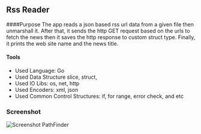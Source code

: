 ## Rss Reader
####Purpose
The app reads a json based rss url data from a given file then unmarshall it. After that, it sends the http GET request based on the urls to fetch the news then it saves the http response to custom struct type. Finally, it prints the web site name and the news title.

#### Tools
* Used Language: Go
* Used Data Structure slice, struct,
* Used IO Libs: os, net, http
* Used Encoders: xml, json
* Used Common Control Structures: if, for range, error check, and etc

### Screenshot

![Screenshot PathFinder](https://lh3.googleusercontent.com/R_X7_FtRH2Zu4JZcL_nYPNnn5Zhh1441Sa_dBr6vkAekr97DRxMxfx30J9szQN2NZP-3WaFwh2wI74rosxSRnh7Glr5agb-n0O9Hu_Xd8P72q61CBep3kGVjUNuD88EYEXkWnwegWPyf8rRjUEqxeUpcKTCW22MqUaOxQpFkZBFkd5jK8P3O4bKDjslZ9ABtDZGiCAj6GNu_I3AjDr6OQfsB69u6c6dnVwC3WD7tORUVwJYHqK9LYi_84IkcrBZgOZRLWnsgXqZEDXvBHbpvnzIG8ihXlJeBZSju034CloMPL2tt8EI7W1-KKjAPNpjFAHTEE769AFtp4nlTbf13PNv6Dx4PLrAdrmsxOykzivmQ2cUnosI__9NmsLUv4Fr1R-ZhgAmOju6BSSrhOE2rhV8esyuJeMV9HIoRt0z0JStl3Ui_EI0hwKWpkB-Ly580Ff4le5ct9aq8Z2ptAio1yx73HefBrdb8NtJwRtUj7xCenXjj-3i9MGlEcZU_smM8pMU5C-V7oXt-ajjP-3UKAcmXz5085GzuxWVncB87wWwjOp6sr448h1PJJWBxNVLIrGs=w1357-h922-no "screenshot PathFinder") 

